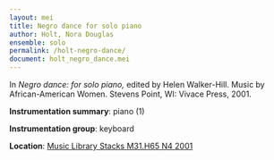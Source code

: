 ```yaml
---
layout: mei
title: Negro dance for solo piano   
author: Holt, Nora Douglas
ensemble: solo 
permalink: /holt-negro-dance/
document: holt_negro_dance.mei
---
```


In *Negro dance: for solo piano,* edited by Helen Walker-Hill. Music by African-American Women. Stevens Point, WI: Vivace Press, 2001.

**Instrumentation summary**: piano (1)

**Instrumentation group**: keyboard

**Location**: <a href="https://tufts-primo.hosted.exlibrisgroup.com/permalink/f/bnf7qa/01TUN_ALMA21103183180003851" target="_blank">Music Library Stacks M31.H65 N4 2001</a>
